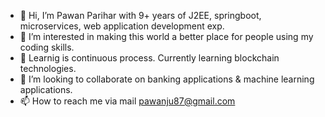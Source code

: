 - 👋 Hi, I’m Pawan Parihar with 9+ years of J2EE, springboot, microservices, web application development exp.
- 👀 I’m interested in making this world a better place for people using my coding skills.
- 🌱 Learnig is continuous process. Currently learning blockchain technologies. 
- 💞️ I’m looking to collaborate on banking applications & machine learning applications.
- 📫 How to reach me via mail pawanju87@gmail.com

<!---
THAKUR87/THAKUR87 is a ✨ special ✨ repository because its `README.md` (this file) appears on your GitHub profile.
You can click the Preview link to take a look at your changes.
--->
